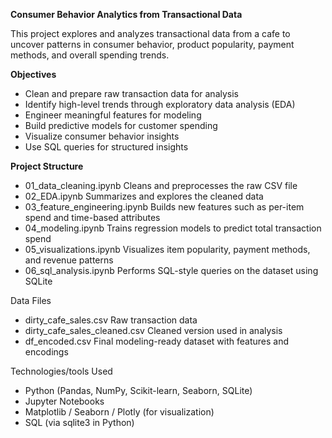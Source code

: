 **Consumer Behavior Analytics from Transactional Data**

This project explores and analyzes transactional data from a cafe to uncover patterns in consumer behavior, product popularity, payment methods, and overall spending trends.

**Objectives**
- Clean and prepare raw transaction data for analysis
- Identify high-level trends through exploratory data analysis (EDA)
- Engineer meaningful features for modeling
- Build predictive models for customer spending
- Visualize consumer behavior insights
- Use SQL queries for structured insights

**Project Structure**
- 01_data_cleaning.ipynb	Cleans and preprocesses the raw CSV file
- 02_EDA.ipynb	Summarizes and explores the cleaned data
- 03_feature_engineering.ipynb	Builds new features such as per-item spend and time-based attributes
- 04_modeling.ipynb	Trains regression models to predict total transaction spend
- 05_visualizations.ipynb	Visualizes item popularity, payment methods, and revenue patterns
- 06_sql_analysis.ipynb	Performs SQL-style queries on the dataset using SQLite

Data Files
- dirty_cafe_sales.csv	Raw transaction data
- dirty_cafe_sales_cleaned.csv	Cleaned version used in analysis
- df_encoded.csv	Final modeling-ready dataset with features and encodings

Technologies/tools Used
- Python (Pandas, NumPy, Scikit-learn, Seaborn, SQLite)
- Jupyter Notebooks
- Matplotlib / Seaborn / Plotly (for visualization)
- SQL (via sqlite3 in Python)
